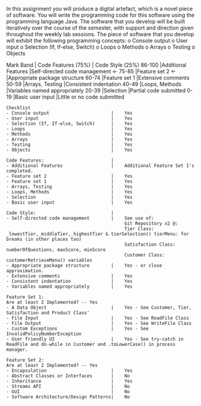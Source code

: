 In this assignment you will produce a digital artefact, which is a novel piece of software. You will write the programming code for this software using the programming language Java. The software that you develop will be built iteratively over the course of the semester, with support and direction given throughout the weekly lab sessions.
The piece of software that you develop will exhibit the following programming concepts:
o Console output
o User input
o Selection (If, If-else, Switch)
o Loops
o Methods
o Arrays
o Testing
o Objects

Mark Band | Code Features (75%) | Code Style (25%)
86-100    |Additional Features  |Self-directed code management <-
75-85     |Feature set 2  <-    |Appropriate package structure
60-74     |Feature set 1        |Extensive comments
50-59     |Arrays, Testing      |Consistent indentation
40-49     |Loops, Methods       |Variables named appropriately
20-39     |Selection            |Partial code submitted
0-19      |Basic user input     |Little or no code submitted

    Checklist
    - Console output                       |    Yes
    - User input                           |    Yes
    - Selection (If, If-else, Switch)      |    Yes
    - Loops                                |    Yes
    - Methods                              |    Yes
    - Arrays                               |    Yes
    - Testing                              |    Yes
    - Objects                              |    Yes

    Code Features:                         |
    - Additional Features                  |    Additional Feature Set 1's completed.
    - Feature set 2                        |    Yes
    - Feature set 1                        |    Yes
    - Arrays, Testing                      |    Yes
    - Loops, Methods                       |    Yes
    - Selection                            |    Yes
    - Basic user input                     |    Yes

    Code Style:                            |
    - Self-directed code management        |    See use of:
                                                Git Repository x2 @: 
                                                Tier Class: _lowestTier,_middleTier,_highestTier & tierSelection() tierMenu: for breaks (in other places too)
                                                Satisfaction Class: numberOfQuestions, maxScore, minScore
                                                Customer Class: customerRetrieveMenu() variables
    - Appropriate package structure        |    Yes - or close approximation.
    - Extensive comments                   |    Yes
    - Consistent indentation               |    Yes
    - Variables named appropriately        |    Yes

    Feature Set 1:
    Are at least 2 Implemented? -- Yes
    - A Data Object                        |    Yes - See Customer, Tier, Satisfaction and Product Class'
    - File Input                           |    Yes - See ReadFile Class
    - File Output                          |    Yes - See WriteFile Class
    - Custom Exceptions                    |    Yes - See InvalidPolicyNumberException
    - User friendly UI                     |    Yes - See try-catch in ReadFile and do-while in Customer and .toLowerCase() in process manager.

    Feature Set 2:
    Are at least 2 Implemented? -- Yes
    - Encapsulation                        |    Yes
    - Abstract Classes or Interfaces       |    No
    - Inheritance                          |    Yes
    - Streams API                          |    No
    - GUI                                  |    No
    - Software Architecture/Design Patterns|    No
